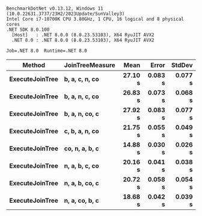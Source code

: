 ```

BenchmarkDotNet v0.13.12, Windows 11 (10.0.22631.3737/23H2/2023Update/SunValley3)
Intel Core i7-10700K CPU 3.80GHz, 1 CPU, 16 logical and 8 physical cores
.NET SDK 8.0.100
  [Host]   : .NET 8.0.0 (8.0.23.53103), X64 RyuJIT AVX2
  .NET 8.0 : .NET 8.0.0 (8.0.23.53103), X64 RyuJIT AVX2

Job=.NET 8.0  Runtime=.NET 8.0  

```
| Method          | JoinTreeMeasure | Mean    | Error   | StdDev  |
|---------------- |---------------- |--------:|--------:|--------:|
| **ExecuteJoinTree** | **b, a, c, n, co**  | **27.10 s** | **0.083 s** | **0.077 s** |
| **ExecuteJoinTree** | **b, a, n, c, co**  | **26.83 s** | **0.073 s** | **0.068 s** |
| **ExecuteJoinTree** | **b, a, n, co, c**  | **27.92 s** | **0.083 s** | **0.077 s** |
| **ExecuteJoinTree** | **c, b, a, n, co**  | **21.75 s** | **0.055 s** | **0.049 s** |
| **ExecuteJoinTree** | **co, n, a, b, c**  | **14.88 s** | **0.030 s** | **0.026 s** |
| **ExecuteJoinTree** | **n, a, b, c, co**  | **20.16 s** | **0.041 s** | **0.038 s** |
| **ExecuteJoinTree** | **n, a, b, co, c**  | **20.72 s** | **0.058 s** | **0.054 s** |
| **ExecuteJoinTree** | **n, a, co, b, c**  | **18.68 s** | **0.042 s** | **0.039 s** |
